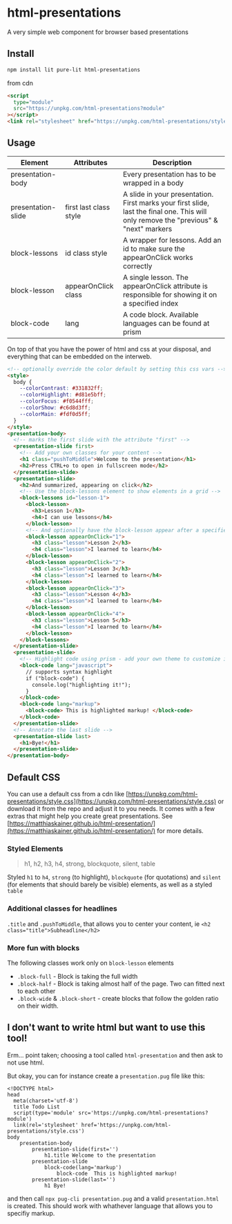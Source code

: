 # html-presentations

A very simple web component for browser based presentations

## Install

```sh
npm install lit pure-lit html-presentations
```

from cdn

```html
<script
  type="module"
  src="https://unpkg.com/html-presentations?module"
></script>
<link rel="stylesheet" href="https://unpkg.com/html-presentations/style.css" />
```

## Usage

| Element            | Attributes             | Description                                                                                                                           |
| ------------------ | ---------------------- | ------------------------------------------------------------------------------------------------------------------------------------- |
| presentation-body  |                        | Every presentation has to be wrapped in a body                                                                                        |
| presentation-slide | first last class style | A slide in your presentation. First marks your first slide, last the final one. This will only remove the "previous" & "next" markers |
| block-lessons      | id class style         | A wrapper for lessons. Add an id to make sure the appearOnClick works correctly                                                       |
| block-lesson       | appearOnClick  class   | A single lesson. The appearOnClick attribute is responsible for showing it on a specified index                                       |
| block-code         | lang                   | A code block. Available languages can be found at prism                                                                               |

On top of that you have the power of html and css at your disposal, and everything that can be embedded on the interweb.

```html
<!-- optionally override the color default by setting this css vars -->
<style>
  body {
    --colorContrast: #331832ff;
    --colorHighlight: #d81e5bff;
    --colorFocus: #f0544fff;
    --colorShow: #c6d8d3ff;
    --colorMain: #fdf0d5ff;
  }
</style>
<presentation-body>
  <!-- marks the first slide with the attribute "first" -->
  <presentation-slide first>
    <!-- Add your own classes for your content -->
    <h1 class="pushToMiddle">Welcome to the presentation</h1>
    <h2>Press CTRL+o to open in fullscreen mode</h2>
  </presentation-slide>
  <presentation-slide>
    <h2>And summarized, appearing on click</h2>
    <!-- Use the block-lessons element to show elements in a grid -->
    <block-lessons id="lesson-1">
      <block-lesson>
        <h3>Lesson 1</h3>
        <h4>I can use lessons</h4>
      </block-lesson>
      <!-- And optionally have the block-lesson appear after a specified number of clicks -->
      <block-lesson appearOnClick="1">
        <h3 class="lesson">Lesson 2</h3>
        <h4 class="lesson">I learned to learn</h4>
      </block-lesson>
      <block-lesson appearOnClick="2">
        <h3 class="lesson">Lesson 3</h3>
        <h4 class="lesson">I learned to learn</h4>
      </block-lesson>
      <block-lesson appearOnClick="3">
        <h3 class="lesson">Lesson 4</h3>
        <h4 class="lesson">I learned to learn</h4>
      </block-lesson>
      <block-lesson appearOnClick="4">
        <h3 class="lesson">Lesson 5</h3>
        <h4 class="lesson">I learned to learn</h4>
      </block-lesson>
    </block-lessons>
  </presentation-slide>
  <presentation-slide>
    <!-- Highlight code using prism - add your own theme to customize it -->
    <block-code lang="javascript">
      // supports syntax highlight 
      if ("block-code") { 
        console.log("highlighting it!"); 
      }
    </block-code>
    <block-code lang="markup">
      <block-code> This is highlighted markup! </block-code>
    </block-code>
  </presentation-slide>
  <!-- Annotate the last slide -->
  <presentation-slide last>
    <h1>Bye!</h1>
  </presentation-slide>
</presentation-body>
```

## Default CSS

You can use a default css from a cdn like [https://unpkg.com/html-presentations/style.css](https://unpkg.com/html-presentations/style.css) or download it from the repo and adjust it to you needs. It comes with a few extras that might help you create great presentations. See [https://matthiaskainer.github.io/html-presentation/](https://matthiaskainer.github.io/html-presentation/) for more details.

### Styled Elements

> h1, h2, h3, h4, strong, blockquote, silent, table

Styled `h1` to `h4`, `strong` (to highlight), `blockquote` (for quotations) and `silent` (for elements that should barely be visible) elements, as well as a styled `table`

### Additional classes for headlines

`.title` and `.pushToMiddle`, that allows you to center your content, ie `<h2 class="title">Subheadline</h2>`

### More fun with blocks

The following classes work only on `block-lesson` elements

- `.block-full` - Block is taking the full width
- `.block-half` - Block is taking almost half of the page. Two can fitted next to each other
- `.block-wide` & `.block-short` - create blocks that follow the golden ratio on their width.

## I don't want to write html but want to use this tool!

Erm... point taken; choosing a tool called `html-presentation` and then ask to not use html.

But okay, you can for instance create a `presentation.pug` file like this:

```pug
<!DOCTYPE html>
head
  meta(charset='utf-8')
  title Todo List
  script(type='module' src='https://unpkg.com/html-presentations?module')
  link(rel='stylesheet' href='https://unpkg.com/html-presentations/style.css')
body
    presentation-body
        presentation-slide(first='')
            h1.title Welcome to the presentation
        presentation-slide
            block-code(lang='markup')
                block-code  This is highlighted markup!
        presentation-slide(last='')
            h1 Bye!
```

and then call `npx pug-cli presentation.pug` and a valid `presentation.html` is created. This should work with whathever language that allows you to specifiy markup.
